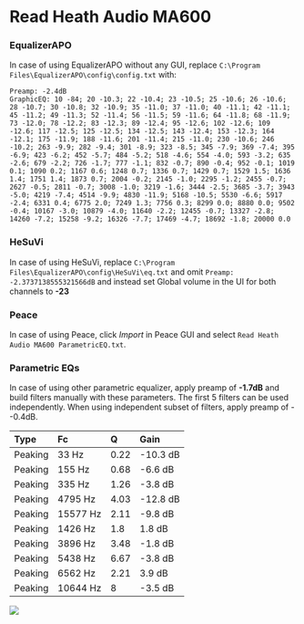 # Read Heath Audio MA600

### EqualizerAPO
In case of using EqualizerAPO without any GUI, replace `C:\Program Files\EqualizerAPO\config\config.txt`
with:
```
Preamp: -2.4dB
GraphicEQ: 10 -84; 20 -10.3; 22 -10.4; 23 -10.5; 25 -10.6; 26 -10.6; 28 -10.7; 30 -10.8; 32 -10.9; 35 -11.0; 37 -11.0; 40 -11.1; 42 -11.1; 45 -11.2; 49 -11.3; 52 -11.4; 56 -11.5; 59 -11.6; 64 -11.8; 68 -11.9; 73 -12.0; 78 -12.2; 83 -12.3; 89 -12.4; 95 -12.6; 102 -12.6; 109 -12.6; 117 -12.5; 125 -12.5; 134 -12.5; 143 -12.4; 153 -12.3; 164 -12.1; 175 -11.9; 188 -11.6; 201 -11.4; 215 -11.0; 230 -10.6; 246 -10.2; 263 -9.9; 282 -9.4; 301 -8.9; 323 -8.5; 345 -7.9; 369 -7.4; 395 -6.9; 423 -6.2; 452 -5.7; 484 -5.2; 518 -4.6; 554 -4.0; 593 -3.2; 635 -2.6; 679 -2.2; 726 -1.7; 777 -1.1; 832 -0.7; 890 -0.4; 952 -0.1; 1019 0.1; 1090 0.2; 1167 0.6; 1248 0.7; 1336 0.7; 1429 0.7; 1529 1.5; 1636 1.4; 1751 1.4; 1873 0.7; 2004 -0.2; 2145 -1.0; 2295 -1.2; 2455 -0.7; 2627 -0.5; 2811 -0.7; 3008 -1.0; 3219 -1.6; 3444 -2.5; 3685 -3.7; 3943 -5.0; 4219 -7.4; 4514 -9.9; 4830 -11.9; 5168 -10.5; 5530 -6.6; 5917 -2.4; 6331 0.4; 6775 2.0; 7249 1.3; 7756 0.3; 8299 0.0; 8880 0.0; 9502 -0.4; 10167 -3.0; 10879 -4.0; 11640 -2.2; 12455 -0.7; 13327 -2.8; 14260 -7.2; 15258 -9.2; 16326 -7.7; 17469 -4.7; 18692 -1.8; 20000 0.0
```

### HeSuVi
In case of using HeSuVi, replace `C:\Program Files\EqualizerAPO\config\HeSuVi\eq.txt` and omit `Preamp:
-2.3737138555321566dB` and instead set Global volume in the UI for both channels to **-23**

### Peace
In case of using Peace, click *Import* in Peace GUI and select `Read Heath Audio MA600 ParametricEQ.txt`.

### Parametric EQs
In case of using other parametric equalizer, apply preamp of **-1.7dB** and build filters manually
with these parameters. The first 5 filters can be used independently.
When using independent subset of filters, apply preamp of --0.4dB.

| Type    | Fc       |    Q | Gain     |
|:--------|:---------|:-----|:---------|
| Peaking | 33 Hz    | 0.22 | -10.3 dB |
| Peaking | 155 Hz   | 0.68 | -6.6 dB  |
| Peaking | 335 Hz   | 1.26 | -3.8 dB  |
| Peaking | 4795 Hz  | 4.03 | -12.8 dB |
| Peaking | 15577 Hz | 2.11 | -9.8 dB  |
| Peaking | 1426 Hz  | 1.8  | 1.8 dB   |
| Peaking | 3896 Hz  | 3.48 | -1.8 dB  |
| Peaking | 5438 Hz  | 6.67 | -3.8 dB  |
| Peaking | 6562 Hz  | 2.21 | 3.9 dB   |
| Peaking | 10644 Hz | 8    | -3.5 dB  |

![](https://raw.githubusercontent.com/jaakkopasanen/AutoEq/master/results/innerfidelity/sbaf-serious/Read%20Heath%20Audio%20MA600/Read%20Heath%20Audio%20MA600.png)